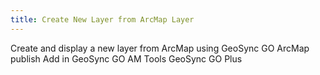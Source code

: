 ```yaml
---
title: Create New Layer from ArcMap Layer
---
```

			
Create and display a new layer from ArcMap using GeoSync GO ArcMap publish Add in GeoSync GO AM Tools GeoSync GO Plus    
